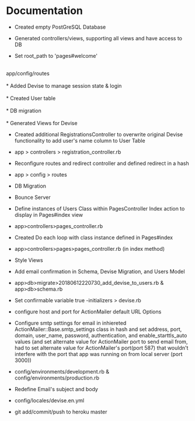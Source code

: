 # Documentation

* Created empty PostGreSQL Database

* Generated controllers/views, supporting all views and have access to DB

* Set root_path to 'pages#welcome'
<br>
app/config/routes
<br>
<br>
* Added Devise to manage session state & login
<br>
<br>
* Created User table 
<br>
<br>
* DB migration
<br>
<br>
* Generated Views for Devise 

* Created additional RegistrationsController to overwrite original Devise functionality to add user's name column to User Table
- app > controllers > registration_controller.rb

* Reconfigure routes and redirect controller and defined redirect in a hash
- app > config > routes

* DB Migration

* Bounce Server

* Define instances of Users Class within PagesController Index action to display in Pages#index view
- app>controllers>pages_controller.rb

* Created Do each loop with class instance defined in Pages#index 
- app>controllers>pages>pages_controller.rb (in index method)

* Style Views

* Add email confirmation in Schema, Devise Migration, and Users Model
- app>db>migrate>20180612220730_add_devise_to_users.rb & app>db>schema.rb

* Set confirmable variable true
-initializers > devise.rb

* configure host and port for ActionMailer default URL Options
* Configure smtp settings for email in inhiereted ActionMailer::Base.smtp_settings class in hash and set address, port, domain, user_name, password, authentication, and enable_starttls_auto values (and set alternate value for ActionMailer port to send email from, had to set alternate value for ActionMailer's port(port 587) that wouldn't interfere with the port that app was running on from local server (port 3000)) 
- config/environments/development.rb & config/environments/production.rb

* Redefine Email's subject and body
- config/locales/devise.en.yml 

* git add/commit/push to heroku master
